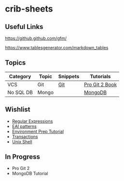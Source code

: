 # crib-sheets

## Useful Links
https://github.github.com/gfm/

https://www.tablesgenerator.com/markdown_tables

## Topics
| Category | Topic | Snippets | Tutorials |
| --- | --- | --- | --- |
| VCS | Git | [Git](/git.md) | [Pro Git 2 Book](/git_progit2.md) |
| No SQL DB | Mongo |  | [MongoDB](/mongo_tutorialspoint.md) |


## Wishlist
* [Regular Expressions](/regex.md)
* [EAI patterns](/eai.md)
* [Environment Prep Tutorial](/environment_setup.md)
* [Transactions](/transactions.md)
* [Unix Shell](/unix.md)

## In Progress
* Pro Git 2
* MongoDB Tutorial
